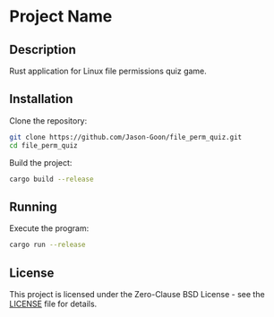 # Project Name

## Description
Rust application for Linux file permissions quiz game.

## Installation

Clone the repository:
```bash
git clone https://github.com/Jason-Goon/file_perm_quiz.git
cd file_perm_quiz
```

Build the project:
```bash
cargo build --release
```

## Running

Execute the program:
```bash
cargo run --release
```

## License
This project is licensed under the Zero-Clause BSD License - see the [LICENSE](LICENSE) file for details.
